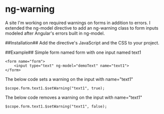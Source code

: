 ng-warning
==========

A site I'm working on required warnings on forms in addition to errors. I extended the ng-model directive to add an ng-warning class to form inputs modeled after Angular's errors built in ng-model.

##Installation##
Add the directive's JavaScript and the CSS to your project.

##Example##
Simple form named form with one input named text1
````
<form name="form">
    <input type="text" ng-model="demoText" name="text1">
</form>
````
The below code sets a warning on the input with name="text1"

    $scope.form.text1.$setWarning("text1", true);


The below code removes a warning on the input with name="text1"

    $scope.form.text1.$setWarning("text1", false);
